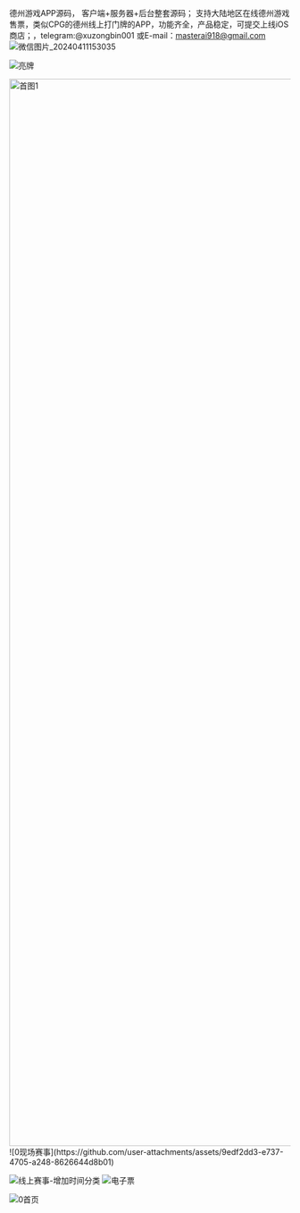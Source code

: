 德州游戏APP源码， 客户端+服务器+后台整套源码；  支持大陆地区在线德州游戏售票，类似CPG的德州线上打门牌的APP，功能齐全，产品稳定，可提交上线iOS商店；，telegram:@xuzongbin001 或E-mail：masterai918@gmail.com
![微信图片_20240411153035](https://github.com/user-attachments/assets/0e272bd0-ee30-4608-b435-bb28986e89fd)

![亮牌](https://github.com/user-attachments/assets/1583c72e-8918-4606-8238-e9eacccbf3a5)

<img width="1909" alt="首图1" src="https://github.com/user-attachments/assets/cf8f4c8d-5237-406f-91e5-b95e9c4228c2">
![0现场赛事](https://github.com/user-attachments/assets/9edf2dd3-e737-4705-a248-8626644d8b01)

![线上赛事-增加时间分类](https://github.com/user-attachments/assets/4123ebdd-520c-4626-8441-1d7121f26f06)
![电子票](https://github.com/user-attachments/assets/7df37e9b-c946-443a-ac3e-be5320d2099a)


![0首页](https://github.com/user-attachments/assets/dc8fdc2d-7fda-4131-9da2-6d5b0ecfe3d3)



